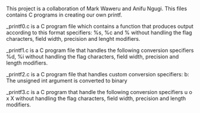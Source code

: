This project is a collaboration of Mark Waweru and Anifu Ngugi.
This files contains C programs in creating our own printf.

_printf0.c is a C program file which contains a function that produces output according to this format specifiers: %s, %c and % without handling the flag characters, field width, precision and lenght modifiers.

_printf1.c is a C program file that handles the following conversion specifiers %d, %i without handling the flag characters, field width, precision and length modifiers.

_printf2.c is a C program file that handles custom conversion specifiers:
b: The unsigned int argument is converted to binary

_printf3.c is a C program that handle the following conversion specifiers 
u
o
x
X
without handling the flag characters, field width, precision and length modifiers.

